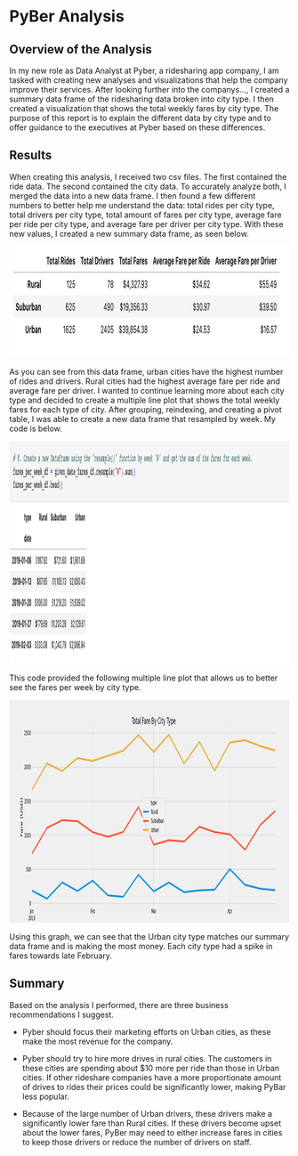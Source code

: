 # PyBer Analysis
## Overview of the Analysis 
In my new role as Data Analyst at Pyber, a ridesharing app company, I am tasked with creating new analyses and visualizations that help the company improve their services. After looking further into the companys..., I created a summary data frame of the ridesharing data broken into city type. I then created a visualization that shows the total weekly fares by city type. The purpose of this report is to explain the different data by city type and to offer guidance to the executives at Pyber based on these differences.

## Results
When creating this analysis, I received two csv files. The first contained the ride data. The second contained the city data. To accurately analyze both, I merged the data into a new data frame. I then found a few different numbers to better help me understand the data: total rides per city type, total drivers per city type, total amount of fares per city type, average fare per ride per city type, and average fare per driver per city type. With these new values, I created a new summary data frame, as seen below. 
<p align="center">
  <img width="800" height="200" src="https://github.com/jcarter211/PyBer_Analysis/blob/main/analysis/summary_df.png">
</p>
As you can see from this data frame, urban cities have the highest number of rides and drivers. Rural cities had the highest average fare per ride and average fare per driver. 
I wanted to continue learning more about each city type and decided to create a multiple line plot that shows the total weekly fares for each type of city. After grouping, reindexing, and creating a pivot table, I was able to create a new data frame that resampled by week. My code is below. 
<p align="center">
  <img width="1000" height="400" src="https://github.com/jcarter211/PyBer_Analysis/blob/main/analysis/sum_weekly_fares.png">
</p>
This code provided the following multiple line plot that allows us to better see the fares per week by city type. 
<p align="center">
  <img width="1000" height="400" src="https://github.com/jcarter211/PyBer_Analysis/blob/main/analysis/Fig8.png">
</p>
Using this graph, we can see that the Urban city type matches our summary data frame and is making the most money. Each city type had a spike in fares towards late February.

## Summary 
Based on the analysis I performed, there are three business recommendations I suggest. 

  * Pyber should focus their marketing efforts on Urban cities, as these make the most revenue for the company. 
  
  * Pyber should try to hire more drives in rural cities. The customers in these cities are spending about $10 more per ride than those in Urban cities.
   If other rideshare companies have a more proportionate amount of drives to rides their prices could be significantly lower, making PyBar less popular.
   
  * Because of the large number of Urban drivers, these drivers make a significantly lower fare than Rural cities. If these drivers become upset about
   the lower fares, PyBer may need to either increase fares in cities to keep those drivers or reduce the number of drivers on staff. 

